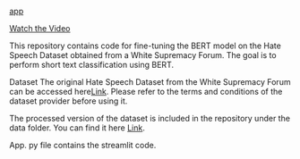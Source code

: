[app](https://raw.githubusercontent.com/106AbdulBasit/BertModel_FineTune-_ShortText/main/App_Screen_Shot.PNG)

[Watch the Video](https://www.youtube.com/watch?v=aCtvDuOuqSI)

This repository contains code for fine-tuning the BERT model on the Hate Speech Dataset obtained from a White Supremacy Forum. The goal is to perform short text classification using BERT.

Dataset
The original Hate Speech Dataset from the White Supremacy Forum can be accessed here[Link](https://aclanthology.org/W18-5102/). Please refer to the terms and conditions of the dataset provider before using it.

The processed version of the dataset is included in the repository under the data folder. You can find it here [Link](https://github.com/106AbdulBasit/BertModel_FineTune-_ShortText/tree/main/Data).

App. py file contains the streamlit code.

